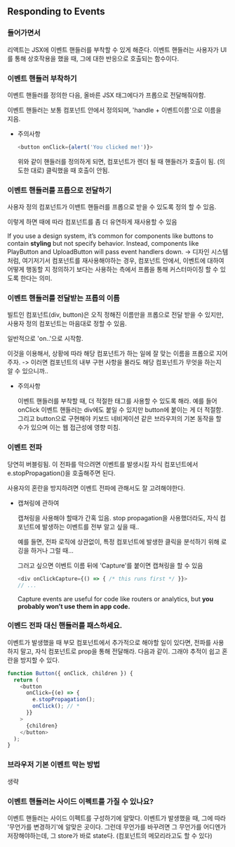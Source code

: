 ## Responding to Events

### 들어가면서

리액트는 JSX에 이벤트 핸들러를 부착할 수 있게 해준다. 이벤트 핸들러는 사용자가 UI를 통해 상호작용을 했을 때, 그에 대한 반응으로 호출되는 함수이다.

### 이벤트 핸들러 부착하기

이벤트 핸들러를 정의한 다음, 올바른 JSX 태그에다가 프롭으로 전달해줘야함.

이벤트 핸들러는 보통 컴포넌트 안에서 정의되며, 'handle + 이벤트이름'으로 이름을 지음.

- 주의사항
  ```javascript
  <button onClick={alert('You clicked me!')}>
  ```
  위와 같이 핸들러를 정의하게 되면, 컴포넌트가 렌더 될 때 핸들러가 호출이 됨. (의도한 대로) 클릭했을 때 호출이 안됨.

### 이벤트 핸들러를 프롭으로 전달하기

사용자 정의 컴포넌트가 이밴트 핸들러를 프롭으로 받을 수 있도록 정의 할 수 있음.

이렇게 하면 때에 따라 컴포넌트를 좀 더 유연하게 재사용할 수 있음

If you use a design system, it’s common for components like buttons to contain **styling** but not specify behavior. Instead, components like PlayButton and UploadButton will pass event handlers down. -> 디자인 시스템처럼, 여기저기서 컴포넌트를 재사용해야하는 경우, 컴포넌트 안에서, 이벤트에 대하여 어떻게 행동할 지 정의하기 보다는 사용하는 측에서 프롭을 통해 커스터마이징 할 수 있도록 한다는 의미.

### 이벤트 핸들러를 전달받는 프롭의 이름

빌트인 컴포넌트(div, button)은 오직 정해진 이름만을 프롭으로 전달 받을 수 있지만, 사용자 정의 컴포넌트는 마음대로 정할 수 있음.

일반적으로 'on..'으로 시작함.

이것을 이용해서, 상황에 따라 해당 컴포넌트가 하는 일에 잘 맞는 이름을 프롭으로 지어주자. -> 이러면 컴포넌트의 내부 구현 사항을 몰라도 해당 컴포넌트가 무엇을 하는지 알 수 있으니까..

- 주의사항

  이벤트 핸들러를 부착할 때, 더 적절한 태그를 사용할 수 있도록 해라. 예를 들어 onClick 이벤트 핸들러는 div에도 붙일 수 있지만 button에 붙이는 게 더 적절함. 그리고 button으로 구현해야 키보드 네비게이션 같은 브라우저의 기본 동작을 할 수가 있으며 이는 웹 접근성에 영향 미침.

### 이벤트 전파

당연히 버블링됨. 이 전파를 막으려면 이벤트를 발생시킬 자식 컴포넌트에서 e.stopPropagation()을 호출해주면 된다.

사용자의 혼란을 방지하려면 이벤트 전파에 관해서도 잘 고려해야한다.

- 캡쳐링에 관하여

  캡쳐링을 사용해야 할때가 간혹 있음. stop propagation을 사용했더라도, 자식 컴포넌트에 발생하는 이벤트를 전부 알고 싶을 때..

  예를 들면, 전파 로직에 상관없이, 특정 컴포넌트에 발생한 클릭을 분석하기 위해 로깅을 하거나 그럴 때...

  그러고 싶으면 이벤트 이름 뒤에 'Capture'를 붙이면 캡쳐링을 할 수 있음

  ```javascript
  <div onClickCapture={() => { /* this runs first */ }}>
  // ...
  ```

  Capture events are useful for code like routers or analytics, but **you probably won’t use them in app code.**

### 이벤드 전파 대신 핸들러를 패스하세요.

이벤트가 발생했을 때 부모 컴포넌트에서 추가적으로 해야할 일이 있다면, 전파를 사용하지 말고, 자식 컴포넌트로 prop을 통해 전달해라. 다음과 같이. 그래야 추적이 쉽고 혼란을 방지할 수 있다.

```javascript
function Button({ onClick, children }) {
  return (
    <button
      onClick={(e) => {
        e.stopPropagation();
        onClick(); // *
      }}
    >
      {children}
    </button>
  );
}
```

### 브라우저 기본 이벤트 막는 방법

생략

### 이벤트 핸들러는 사이드 이펙트를 가질 수 있나요?

이벤트 핸들러는 사이드 이펙트를 구성하기에 알맞다. 이벤트가 발생했을 때, 그에 따라 '무언가를 변경하기'에 알맞은 곳이다. 그런데 무언가를 바꾸려면 그 무언가를 어디엔가 저장해야하는데, 그 store가 바로 state다. (컴포넌트의 메모리라고도 할 수 있다)
